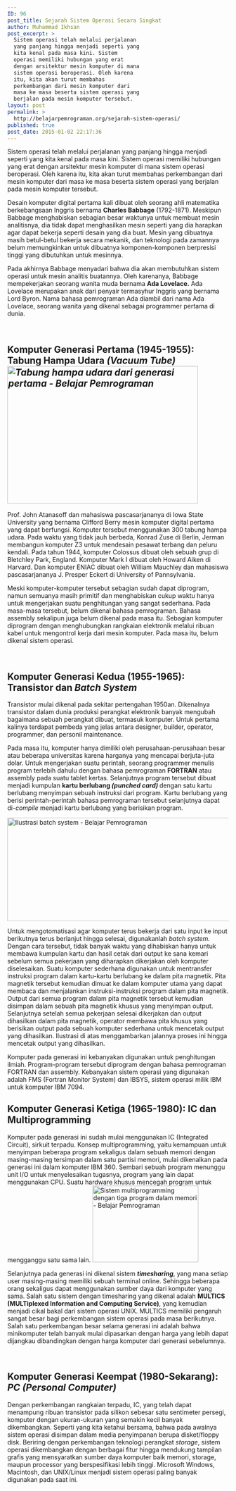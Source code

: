 ```yaml
---
ID: 96
post_title: Sejarah Sistem Operasi Secara Singkat
author: Muhammad Ikhsan
post_excerpt: >
  Sistem operasi telah melalui perjalanan
  yang panjang hingga menjadi seperti yang
  kita kenal pada masa kini. Sistem
  operasi memiliki hubungan yang erat
  dengan arsitektur mesin komputer di mana
  sistem operasi beroperasi. Oleh karena
  itu, kita akan turut membahas
  perkembangan dari mesin komputer dari
  masa ke masa beserta sistem operasi yang
  berjalan pada mesin komputer tersebut.
layout: post
permalink: >
  http://belajarpemrograman.org/sejarah-sistem-operasi/
published: true
post_date: 2015-01-02 22:17:36
---
```

Sistem operasi telah melalui perjalanan yang panjang hingga menjadi seperti yang kita kenal pada masa kini. Sistem operasi memiliki hubungan yang erat dengan arsitektur mesin komputer di mana sistem operasi beroperasi. Oleh karena itu, kita akan turut membahas perkembangan dari mesin komputer dari masa ke masa beserta sistem operasi yang berjalan pada mesin komputer tersebut.

Desain komputer digital pertama kali dibuat oleh seorang ahli matematika berkebangsaan Inggris bernama <b>Charles Babbage</b> (1792-1871). Meskipun Babbage menghabiskan sebagian besar waktunya untuk membuat mesin analitisnya, dia tidak dapat menghasilkan mesin seperti yang dia harapkan agar dapat bekerja seperti desain yang dia buat. Mesin yang dibuatnya masih betul-betul bekerja secara mekanik, dan teknologi pada zamannya belum memungkinkan untuk dibuatnya komponen-komponen berpresisi tinggi yang dibutuhkan untuk mesinnya.

Pada akhirnya Babbage menyadari bahwa dia akan membutuhkan sistem operasi untuk mesin analitis buatannya. Oleh karenanya, Babbage mempekerjakan seorang wanita muda bernama <b>Ada Lovelace.</b> Ada Lovelace merupakan anak dari penyair termasyhur Inggris yang bernama Lord Byron. Nama bahasa pemrograman Ada diambil dari nama Ada Lovelace, seorang wanita yang dikenal sebagai programmer pertama di dunia.

&nbsp;
<h2><b>Komputer Generasi Pertama (1945-1955): Tabung Hampa Udara <i>(Vacuum Tube)<img class="alignright wp-image-98" title="Tabung hampa udara dari generasi pertama" src="http://belajarpemrograman.org/wp-content/uploads/2016/11/sejarah-sistem-operasi-tabung-hampa-udara-belajar-pemrograman_c7qspl.jpg" alt="Tabung hampa udara dari generasi pertama - Belajar Pemrograman" width="434" height="312" /></i></b></h2>
Prof. John Atanasoff dan mahasiswa pascasarjananya di Iowa State University yang bernama Clifford Berry mesin komputer digital pertama yang dapat berfungsi. Komputer tersebut menggunakan 300 tabung hampa udara. Pada waktu yang tidak jauh berbeda, Konrad Zuse di Berlin, Jerman membangun komputer Z3 untuk mendesain pesawat terbang dan peluru kendali. Pada tahun 1944, komputer Colossus dibuat oleh sebuah grup di Bletchley Park, England. Komputer Mark I dibuat oleh Howard Aiken di Harvard. Dan komputer ENIAC dibuat oleh William Mauchley dan mahasiswa pascasarjananya J. Presper Eckert di University of Pannsylvania.

Meski komputer-komputer tersebut sebagian sudah dapat diprogram, namun semuanya masih primitif dan menghabiskan cukup waktu hanya untuk mengerjakan suatu penghitungan yang sangat sederhana. Pada masa-masa tersebut, belum dikenal bahasa pemrograman. Bahasa assembly sekalipun juga belum dikenal pada masa itu. Sebagian komputer diprogram dengan menghubungkan rangkaian elektronik melalui ribuan kabel untuk mengontrol kerja dari mesin komputer. Pada masa itu, belum dikenal sistem operasi.

&nbsp;
<h2><b>Komputer Generasi Kedua (1955-1965): Transistor dan <i>Batch System</i></b></h2>
Transistor mulai dikenal pada sekitar pertengahan 1950an. Dikenalnya transistor dalam dunia produksi perangkat elektronik banyak mengubah bagaimana sebuah perangkat dibuat, termasuk komputer. Untuk pertama kalinya terdapat pembeda yang jelas antara designer, builder, operator, programmer, dan personil maintenance.

Pada masa itu, komputer hanya dimiliki oleh perusahaan-perusahaan besar atau beberapa universitas karena harganya yang mencapai berjuta-juta dolar. Untuk mengerjakan suatu perintah, seorang programmer menulis program terlebih dahulu dengan bahasa pemrograman <b>FORTRAN</b> atau assembly pada suatu tablet kertas. Selanjutnya program tersebut dibuat menjadi kumpulan <b>kartu berlubang <i>(punched card)</i> </b>dengan satu kartu berlubang menyimpan sebuah instruksi dari program. Kartu berlubang yang berisi perintah-perintah bahasa pemrograman tersebut selanjutnya dapat di-<i>compile </i>menjadi kartu berlubang yang berisikan program.

<img class="aligncenter wp-image-99" title="Ilustrasi batch system" src="http://belajarpemrograman.org/wp-content/uploads/2016/11/sejarah-sistem-operasi-batch-system-belajar-pemrograman_mmudww.jpg" alt="Ilustrasi batch system - Belajar Pemrograman" width="731" height="235" />

Untuk mengotomatisasi agar komputer terus bekerja dari satu input ke input berikutnya terus berlanjut hingga selesai, digunakanlah <i>batch system. </i>Dengan cara tersebut, tidak banyak waktu yang dihabiskan hanya untuk membawa kumpulan kartu dan hasil cetak dari output ke sana kemari sebelum semua pekerjaan yang diharapkan dikerjakan oleh komputer diselesaikan. Suatu komputer sederhana digunakan untuk mentransfer instruksi program dalam kartu-kartu berlubang ke dalam pita magnetik. Pita magnetik tersebut kemudian dimuat ke dalam komputer utama yang dapat membaca dan menjalankan instruksi-instruksi program dalam pita magnetik. Output dari semua program dalam pita magnetik tersebut kemudian disimpan dalam sebuah pita magnetik khusus yang menyimpan output. Selanjutnya setelah semua pekerjaan selesai dikerjakan dan output dihasilkan dalam pita magnetik, operator membawa pita khusus yang berisikan output pada sebuah komputer sederhana untuk mencetak output yang dihasilkan. Ilustrasi di atas menggambarkan jalannya proses ini hingga mencetak output yang dihasilkan.

Komputer pada generasi ini kebanyakan digunakan untuk penghitungan ilmiah. Program-program tersebut diprogram dengan bahasa pemrograman FORTRAN dan assembly. Kebanyakan sistem operasi yang digunakan adalah FMS (Fortran Monitor System) dan IBSYS, sistem operasi milik IBM untuk komputer IBM 7094.
<h2></h2>
<h2><b>Komputer Generasi Ketiga (1965-1980): IC dan Multiprogramming</b></h2>
Komputer pada generasi ini sudah mulai menggunakan IC (Integrated Circuit), sirkuit terpadu. Konsep multiprogramming, yaitu kemampuan untuk menyimpan beberapa program sekaligus dalam sebuah memori dengan masing-masing tersimpan dalam satu partisi memori, mulai dikenalkan pada generasi ini dalam komputer IBM 360. Sembari sebuah program menunggu unit I/O untuk menyelesaikan tugasnya, program yang lain dapat menggunakan CPU. Suatu hardware khusus mencegah program untuk mengganggu satu sama lain.

<img class="aligncenter wp-image-100" title="Sistem multiprogramming dengan tiga program dalam memori" src="http://belajarpemrograman.org/wp-content/uploads/2016/11/sejarah-sistem-operasi-time-sharing-belajar-pemrograman_bnkrhd.jpg" alt="Sistem multiprogramming dengan tiga program dalam memori - Belajar Pemrograman" width="241" height="174" />

Selanjutnya pada generasi ini dikenal sistem <b><i>timesharing</i></b>, yang mana setiap user masing-masing memiliki sebuah terminal online. Sehingga beberapa orang sekaligus dapat menggunakan sumber daya dari komputer yang sama. Salah satu sistem dengan timesharing yang dikenal adalah <b>MULTICS (MULTiplexed Information and Computing Service)</b>, yang kemudian menjadi cikal bakal dari sistem operasi UNIX. MULTICS memiliki pengaruh sangat besar bagi perkembangan sistem operasi pada masa berikutnya. Salah satu perkembangan besar selama generasi ini adalah bahwa minikomputer telah banyak mulai dipasarkan dengan harga yang lebih dapat dijangkau dibandingkan dengan harga komputer dari generasi sebelumnya.

&nbsp;
<h2><b>Komputer Generasi Keempat (1980-Sekarang): <i>PC (Personal Computer)</i></b></h2>
Dengan perkembangan rangkaian terpadu, IC, yang telah dapat menampung ribuan transistor pada silikon sebesar satu sentimeter persegi, komputer dengan ukuran-ukuran yang semakin kecil banyak dikembangkan. Seperti yang kita ketahui bersama, bahwa pada awalnya sistem operasi disimpan dalam media penyimpanan berupa disket/floppy disk. Beriring dengan perkembangan teknologi perangkat <i>storage</i>, sistem operasi dikembangkan dengan berbagai fitur hingga mendukung tampilan grafis yang mensyaratkan sumber daya komputer baik memori, storage, maupun processor yang berspesifikasi lebih tinggi. Microsoft Windows, Macintosh, dan UNIX/Linux menjadi sistem operasi paling banyak digunakan pada saat ini.
